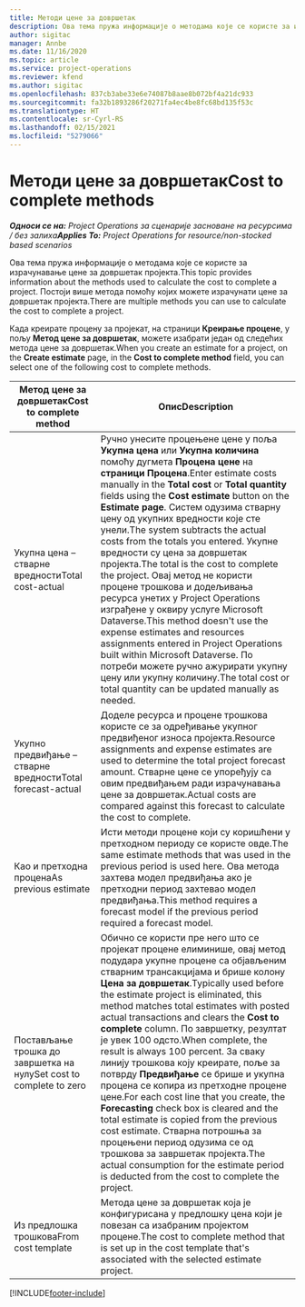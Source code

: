 ```yaml
---
title: Методи цене за довршетак
description: Ова тема пружа информације о методама које се користе за израчунавање цене за довршетак пројекта.
author: sigitac
manager: Annbe
ms.date: 11/16/2020
ms.topic: article
ms.service: project-operations
ms.reviewer: kfend
ms.author: sigitac
ms.openlocfilehash: 837cb3abe33e6e74087b8aae8b072bf4a21dc933
ms.sourcegitcommit: fa32b1893286f20271fa4ec4be8fc68bd135f53c
ms.translationtype: HT
ms.contentlocale: sr-Cyrl-RS
ms.lasthandoff: 02/15/2021
ms.locfileid: "5279066"
---
```

# <a name="cost-to-complete-methods"></a><span data-ttu-id="af2f7-103">Методи цене за довршетак</span><span class="sxs-lookup"><span data-stu-id="af2f7-103">Cost to complete methods</span></span>

<span data-ttu-id="af2f7-104">_**Односи се на:** Project Operations за сценарије засноване на ресурсима / без залиха_</span><span class="sxs-lookup"><span data-stu-id="af2f7-104">_**Applies To:** Project Operations for resource/non-stocked based scenarios_</span></span>

<span data-ttu-id="af2f7-105">Ова тема пружа информације о методама које се користе за израчунавање цене за довршетак пројекта.</span><span class="sxs-lookup"><span data-stu-id="af2f7-105">This topic provides information about the methods used to calculate the cost to complete a project.</span></span> <span data-ttu-id="af2f7-106">Постоји више метода помоћу којих можете израчунати цене за довршетак пројекта.</span><span class="sxs-lookup"><span data-stu-id="af2f7-106">There are multiple methods you can use to calculate the cost to complete a project.</span></span> 

<span data-ttu-id="af2f7-107">Када креирате процену за пројекат, на страници **Креирање процене**, у пољу **Метод цене за довршетак**, можете изабрати један од следећих метода цене за довршетак.</span><span class="sxs-lookup"><span data-stu-id="af2f7-107">When you create an estimate for a project, on the **Create estimate** page, in the **Cost to complete method** field, you can select one of the following cost to complete methods.</span></span>

| <span data-ttu-id="af2f7-108">Метод цене за довршетак</span><span class="sxs-lookup"><span data-stu-id="af2f7-108">Cost to complete method</span></span>    | <span data-ttu-id="af2f7-109">Опис</span><span class="sxs-lookup"><span data-stu-id="af2f7-109">Description</span></span>                                                                                                                                                                                                                                                                                                                                                                                                                                                                                        |
|------------------------------|----------------------------------------------------------------------------------------------------------------------------------------------------------------------------------------------------------------------------------------------------------------------------------------------------------------------------------------------------------------------------------------------------------------------------------------------------------------------------------------------------|
| <span data-ttu-id="af2f7-110">Укупна цена – стварне вредности</span><span class="sxs-lookup"><span data-stu-id="af2f7-110">Total cost-actual</span></span>            | <span data-ttu-id="af2f7-111">Ручно унесите процењене цене у поља **Укупна цена** или **Укупна количина** помоћу дугмета **Процена цене** на **страници Процена**.</span><span class="sxs-lookup"><span data-stu-id="af2f7-111">Enter estimate costs manually in the **Total cost** or **Total quantity** fields using the **Cost estimate** button on the **Estimate page**.</span></span> <span data-ttu-id="af2f7-112">Систем одузима стварну цену од укупних вредности које сте унели.</span><span class="sxs-lookup"><span data-stu-id="af2f7-112">The system subtracts the actual costs from the totals you entered.</span></span> <span data-ttu-id="af2f7-113">Укупне вредности су цена за довршетак пројекта.</span><span class="sxs-lookup"><span data-stu-id="af2f7-113">The total is the cost to complete the project.</span></span> <span data-ttu-id="af2f7-114">Овај метод не користи процене трошкова и додељивања ресурса унетих у Project Operations изграђене у оквиру услуге Microsoft Dataverse.</span><span class="sxs-lookup"><span data-stu-id="af2f7-114">This method doesn't use the expense estimates and resources assignments entered in Project Operations built within Microsoft Dataverse.</span></span> <span data-ttu-id="af2f7-115">По потреби можете ручно ажурирати укупну цену или укупну количину.</span><span class="sxs-lookup"><span data-stu-id="af2f7-115">The total cost or total quantity can be updated manually as needed.</span></span>  |
| <span data-ttu-id="af2f7-116">Укупно предвиђање – стварне вредности</span><span class="sxs-lookup"><span data-stu-id="af2f7-116">Total forecast-actual</span></span>        | <span data-ttu-id="af2f7-117">Доделе ресурса и процене трошкова користе се за одређивање укупног предвиђеног износа пројекта.</span><span class="sxs-lookup"><span data-stu-id="af2f7-117">Resource assignments and expense estimates are used to determine the total project forecast amount.</span></span> <span data-ttu-id="af2f7-118">Стварне цене се упоређују са овим предвиђањем ради израчунавања цене за довршетак.</span><span class="sxs-lookup"><span data-stu-id="af2f7-118">Actual costs are compared against this forecast to calculate the cost to complete.</span></span>                                                                                                                                                                                                                                                                          |
| <span data-ttu-id="af2f7-119">Као и претходна процена</span><span class="sxs-lookup"><span data-stu-id="af2f7-119">As previous estimate</span></span>         | <span data-ttu-id="af2f7-120">Исти методи процене који су коришћени у претходном периоду се користе овде.</span><span class="sxs-lookup"><span data-stu-id="af2f7-120">The same estimate methods that was used in the previous period is used here.</span></span> <span data-ttu-id="af2f7-121">Ова метода захтева модел предвиђања ако је претходни период захтевао модел предвиђања.</span><span class="sxs-lookup"><span data-stu-id="af2f7-121">This method requires a forecast model if the previous period required a forecast model.</span></span>                                                                                                                                                                                                                                                                                                                           |
| <span data-ttu-id="af2f7-122">Постављање трошка до завршетка на нулу</span><span class="sxs-lookup"><span data-stu-id="af2f7-122">Set cost to complete to zero</span></span> | <span data-ttu-id="af2f7-123">Обично се користи пре него што се пројекат процене елиминише, овај метод подудара укупне процене са објављеним стварним трансакцијама и брише колону **Цена за довршетак**.</span><span class="sxs-lookup"><span data-stu-id="af2f7-123">Typically used before the estimate project is eliminated, this method matches total estimates with posted actual transactions and clears the **Cost to complete** column.</span></span> <span data-ttu-id="af2f7-124">По завршетку, резултат је увек 100 одсто.</span><span class="sxs-lookup"><span data-stu-id="af2f7-124">When complete, the result is always 100 percent.</span></span> <span data-ttu-id="af2f7-125">За сваку линију трошкова коју креирате, поље за потврду **Предвиђање** се брише и укупна процена се копира из претходне процене цене.</span><span class="sxs-lookup"><span data-stu-id="af2f7-125">For each cost line that you create, the **Forecasting** check box is cleared and the total estimate is copied from the previous cost estimate.</span></span> <span data-ttu-id="af2f7-126">Стварна потрошња за процењени период одузима се од трошкова за завршетак пројекта.</span><span class="sxs-lookup"><span data-stu-id="af2f7-126">The actual consumption for the estimate period is deducted from the cost to complete the project.</span></span>              |
| <span data-ttu-id="af2f7-127">Из предлошка трошкова</span><span class="sxs-lookup"><span data-stu-id="af2f7-127">From cost template</span></span>           | <span data-ttu-id="af2f7-128">Метода цене за довршетак која је конфигурисана у предлошку цена који је повезан са изабраним пројектом процене.</span><span class="sxs-lookup"><span data-stu-id="af2f7-128">The cost to complete method that is set up in the cost template that's associated with the selected estimate project.</span></span>                                                                                                                                                                                                                                                                                                                                                                          |


[!INCLUDE[footer-include](../includes/footer-banner.md)]